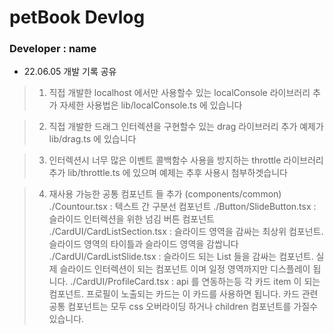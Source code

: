 # petBook Devlog

### Developer : name

- 22.06.05 개발 기록 공유

> 1. 직접 개발한 localhost 에서만 사용할수 있는 localConsole 라이브러리 추가
>    자세한 사용법은 lib/localConsole.ts 에 있습니다

> 2. 직접 개발한 드래그 인터렉션을 구현할수 있는 drag 라이브러리 추가
>    예제가 lib/drag.ts 에 있습니다

> 3. 인터렉션시 너무 많은 이벤트 콜백함수 사용을 방지하는 throttle 라이브러리 추가
>    lib/throttle.ts 에 있으며 예제는 추후 사용시 첨부하겟습니다

> 4. 재사용 가능한 공통 컴포넌트 들 추가 (components/common)
>    ./Countour.tsx : 텍스트 간 구분선 컴포넌트
>    ./Button/SlideButton.tsx : 슬라이드 인터렉션을 위한 넘김 버튼 컴포넌트
>    ./CardUI/CardListSection.tsx : 슬라이드 영역을 감싸는 최상위 컴포넌트. 슬라이드 영역의 타이틀과 슬라이드 영역을 감쌉니다
>    ./CardUI/CardListSlide.tsx : 슬라이드 되는 List 들을 감싸는 컴포넌트. 실제 슬라이드 인터렉션이 되는 컴포넌트 이며 일정 영역까지만 디스플레이 됩니다.
>    ./CardUI/ProfileCard.tsx : api 를 연동하는등 각 카드 item 이 되는 컴포넌트. 프로필이 노출되는 카드는 이 카드를 사용하면 됩니다.
>    카드 관련 공통 컴포넌트는 모두 css 오버라이딩 하거나 children 컴포넌트를 가질수 있습니다.
